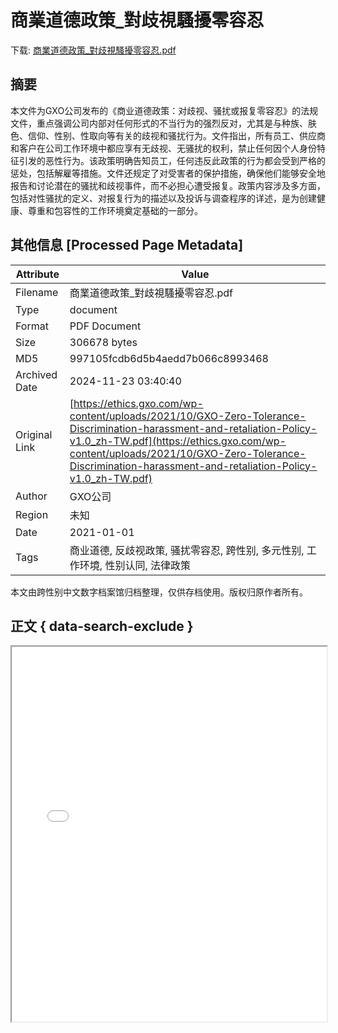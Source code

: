 # 商業道德政策_對歧視騷擾零容忍

<!-- tcd_download_link -->
下载: [商業道德政策_對歧視騷擾零容忍.pdf](商業道德政策_對歧視騷擾零容忍.pdf)
<!-- tcd_download_link_end -->

## 摘要

<!-- tcd_abstract -->
本文件为GXO公司发布的《商业道德政策：对歧视、骚扰或报复零容忍》的法规文件，重点强调公司内部对任何形式的不当行为的强烈反对，尤其是与种族、肤色、信仰、性别、性取向等有关的歧视和骚扰行为。文件指出，所有员工、供应商和客户在公司工作环境中都应享有无歧视、无骚扰的权利，禁止任何因个人身份特征引发的恶性行为。该政策明确告知员工，任何违反此政策的行为都会受到严格的惩处，包括解雇等措施。文件还规定了对受害者的保护措施，确保他们能够安全地报告和讨论潜在的骚扰和歧视事件，而不必担心遭受报复。政策内容涉及多方面，包括对性骚扰的定义、对报复行为的描述以及投诉与调查程序的详述，是为创建健康、尊重和包容性的工作环境奠定基础的一部分。

<!-- tcd_abstract_end -->

## 其他信息 [Processed Page Metadata]

| Attribute       | Value                                  |
|-----------------|----------------------------------------|
| Filename        | 商業道德政策_對歧視騷擾零容忍.pdf                             |
| Type            | document                                 |
| Format          | PDF Document                               |
| Size            | 306678 bytes                           |
| MD5             | 997105fcdb6d5b4aedd7b066c8993468                                  |
| Archived Date   | 2024-11-23 03:40:40                             |
| Original Link   | [https://ethics.gxo.com/wp-content/uploads/2021/10/GXO-Zero-Tolerance-Discrimination-harassment-and-retaliation-Policy-v1.0_zh-TW.pdf](https://ethics.gxo.com/wp-content/uploads/2021/10/GXO-Zero-Tolerance-Discrimination-harassment-and-retaliation-Policy-v1.0_zh-TW.pdf)                         |
| Author          | GXO公司                               |
| Region          | 未知                               |
| Date            | 2021-01-01                                 |
| Tags            | 商业道德, 反歧视政策, 骚扰零容忍, 跨性别, 多元性别, 工作环境, 性别认同, 法律政策                                 |

本文由跨性别中文数字档案馆归档整理，仅供存档使用。版权归原作者所有。


## 正文 { data-search-exclude }

<!-- tcd_main_text -->
<iframe src="../商業道德政策_對歧視騷擾零容忍.pdf" width="100%" height="600px">
    <p>无法显示PDF，请下载查看。</p>
</iframe>
<!-- tcd_main_text_end -->

